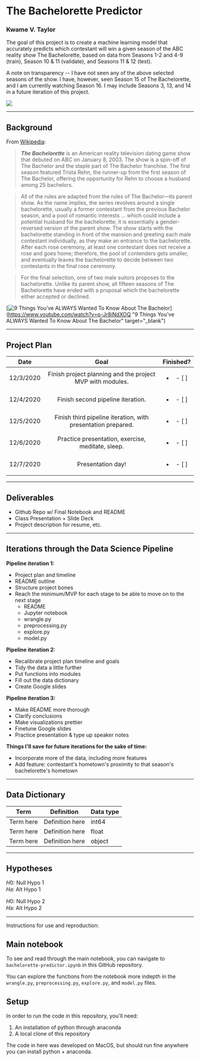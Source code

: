 # The Bachelorette Predictor
### Kwame V. Taylor

The goal of this project is to create a machine learning model that accurately predicts which contestant will win a given season of the ABC reality show The Bachelorette, based on data from Seasons 1-2 and 4-9 (train), Season 10 & 11 (validate), and Seasons 11 & 12 (test).

A note on transparency -- I have not seen any of the above selected seasons of the show. I have, however, seen Season 15 of The Bachelorette, and I am currently watching Season 16. <!--I have left Season 13 and 14 out of the data for the sake of time efficiency, as I would have to scrape that data myself from the Bachelor Nation Wiki, since the FiveThirtyEight data has not been updated past Season 13.--> I may include Seasons 3, 13, and 14 in a future iteration of this project.

<img src="https://static.tumblr.com/c8504796ecc695283d1e8af5c7f137c9/oig2scu/qjlo45s32/tumblr_static_8e9p6wr2jy0wks8c4004w8k4s.png">

---

## Background

From [Wikipedia](https://en.wikipedia.org/wiki/The_Bachelorette):
> ***The Bachelorette*** is an American reality television dating game show that debuted on ABC on January 8, 2003. The show is a spin-off of The Bachelor and the staple part of The Bachelor franchise. The first season featured Trista Rehn, the runner-up from the first season of The Bachelor, offering the opportunity for Rehn to choose a husband among 25 bachelors.

> All of the rules are adapted from the rules of The Bachelor—its parent show. As the name implies, the series revolves around a single bachelorette, usually a former contestant from the previous Bachelor season, and a pool of romantic interests ... which could include a potential husband for the bachelorette; it is essentially a gender-reversed version of the parent show. The show starts with the bachelorette standing in front of the mansion and greeting each male contestant individually, as they make an entrance to the bachelorette. After each rose ceremony, at least one contestant does not receive a rose and goes home; therefore, the pool of contenders gets smaller, and eventually leaves the bachelorette to decide between two contestants in the final rose ceremony.

> For the final selection, one of two male suitors proposes to the bachelorette. Unlike its parent show, all fifteen seasons of The Bachelorette have ended with a proposal which the bachelorette either accepted or declined.

[![9 Things You’ve ALWAYS Wanted To Know About The Bachelor](https://img.youtube.com/vi/p-Jr8iNdXOQ/0.jpg)](https://www.youtube.com/watch?v=p-Jr8iNdXOQ "9 Things You’ve ALWAYS Wanted To Know About The Bachelor" target="_blank")

---

## Project Plan

|    Date    |                                Goal                               |     Finished?     |
|:----------:|:-----------------------------------------------------------------:|:-----------------:|
| 12/3/2020 | Finish project planning and the project MVP with modules.         |<ul><li>- [ ] </li>
| 12/4/2020 | Finish second pipeline iteration.                                 |<ul><li>- [ ] </li>
| 12/5/2020 | Finish third pipeline iteration, with presentation prepared.      |<ul><li>- [ ] </li>
| 12/6/2020 | Practice presentation, exercise, meditate, sleep.                 |<ul><li>- [ ] </li>
| 12/7/2020 | Presentation day!                                                 |<ul><li>- [ ] </li>

<!-- The project deliverables are the following: **Jupyter Notebook** data science pipeline walkthrough with **conclusions**, data **visualizations**, **README**, and **modules with functions** (```wrangle.py```, ```preprocessing.py```, ```explore.py```, and ```model.py```). -->

---

## Deliverables
* Github Repo w/ Final Notebook and README
* Class Presentation + Slide Deck
* Project description for resume, etc.

---

## Iterations through the Data Science Pipeline

**Pipeline iteration 1:**
* Project plan and timeline
* README outline
* Structure project bones
* Reach the minimum/MVP for each stage to be able to move on to the next stage
    * README
    * Jupyter notebook
    * wrangle.py
    * preprocessing.py
    * explore.py
    * model.py

**Pipeline iteration 2:**
* Recalibrate project plan timeline and goals
* Tidy the data a little further
* Put functions into modules
* Fill out the data dictionary
* Create Google slides

**Pipeline iteration 3:**
* Make README more thorough
* Clarify conclusions
* Make visualizations prettier
* Finetune Google slides
* Practice presentation & type up speaker notes

**Things I'll save for future iterations for the sake of time:**
* Incorporate more of the data, including more features
* Add feature: contestant's hometown's proximity to that season's bachelorette's hometown

---

## Data Dictionary

| Term                     | Definition                                                 | Data type                |
|--------------------------|------------------------------------------------------------|--------------------------|
| Term here                | Definition here                                            | int64                    |
| Term here                | Definition here                                            | float                    |
| Term here                | Definition here                                            | object                   |

---

## Hypotheses

𝐻0: Null Hypo 1<br>
𝐻𝑎: Alt Hypo 1

𝐻0: Null Hypo 2<br>
𝐻𝑎: Alt Hypo 2

---

Instructions for use and reproduction:
## Main notebook
To see and read through the main notebook, you can navigate to ```bachelorette-predictor.ipynb``` in this GitHub repository.

You can explore the functions from the notebook more indepth in the ```wrangle.py```, ```preprocessing.py```, ```explore.py```, and ```model.py``` files.

## Setup

In order to run the code in this repository, you'll need:

1. An installation of python through anaconda
2. A local clone of this repository
<!--3. An ```env.py``` file that defines the following variables:
  - 'user'
  - 'host'
  - 'password'-->

The code in here was developed on MacOS, but should run fine anywhere you can install python + anaconda.

<!--
---

### Big thanks to the following resources for education and inspiration:
* <a href="https://ds.codeup.com/">Codeup curriculum</a>
* <a href="https://towardsdatascience.com/simple-and-multiple-linear-regression-in-python-c928425168f9">Simple and Multiple Linear Regression in Python</a>
* <a href="https://geopy.readthedocs.io/en/stable/">GeoPy</a>
* <a href="https://machinelearningmastery.com/model-based-outlier-detection-and-removal-in-python/">4 Automatic Outlier Detection Algorithms in Python</a>
* <a href="https://scikit-learn.org/stable/modules/generated/sklearn.ensemble.IsolationForest.html">Isolation Forest documentation</a>
* <a href="https://towardsdatascience.com/outlier-detection-with-isolation-forest-3d190448d45e">Outlier Detection with Isolation Forest</a>
* <a href="https://www.tablesgenerator.com/markdown_tables#">Markdown Table generator</a>
* <a href="https://jakevdp.github.io/PythonDataScienceHandbook/04.13-geographic-data-with-basemap.html">Geographic Data with Basemap</a>
* <a href="https://medium.com/@samchaaa/preprocessing-why-you-should-generate-polynomial-features-first-before-standardizing-892b4326a91d">Preprocessing: why you should generate polynomial features first before standardizing</a>
* <a href="https://apps.gis.ucla.edu/geodata/en/dataset/world_elevation_contours">World Elevation Contours data from UCLA</a>
* <a href="https://apps.gis.ucla.edu/geodata/dataset/california-public-schools">California school districts data from UCLA</a>
* <a href="https://www.cde.ca.gov/ds/si/ds/pubschls.asp">California school districts from CA's DoE</a>
* <a href="https://towardsdatascience.com/understanding-k-means-clustering-in-machine-learning-6a6e67336aa1">Understanding K-means Clustering in Machine Learning</a>
* <a href="https://dardenreviews.github.io/">Faith's Darden reviews, of course!</a>
* And extra big thanks to my Codeup Darden cohort colleagues for being a constant source of knowledge, help, and motivation!
-->
